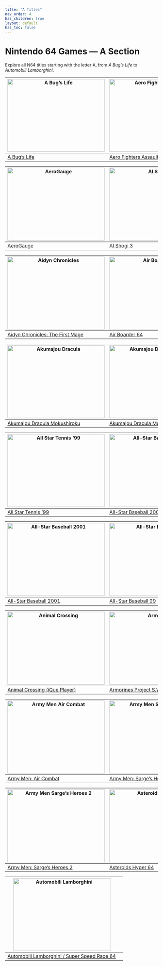 ```yaml
---
title: "A Titles"
nav_order: 4
has_children: true
layout: default
has_toc: false
---
```


# Nintendo 64 Games — A Section

Explore all N64 titles starting with the letter A, from *A Bug’s Life* to *Automobili Lamborghini*.

| <a href="a/a-bugs-life"><img src="https://www.n64gamespedia.com/wp-content/uploads/2024/01/A_Bugs_Life_Coverart1.png" width="320" height="240" alt="A Bug’s Life"/></a> | <a href="a/aero-fighters-assault"><img src="https://www.n64gamespedia.com/wp-content/uploads/2024/01/AeroFighters_Assault_Coverart1.png" width="320" height="240" alt="Aero Fighters Assault"/></a> |
|---|---|
| [A Bug’s Life](a/a-bugs-life) | [Aero Fighters Assault](a/aero-fighters-assault) |

| <a href="a/aerogauge"><img src="https://www.n64gamespedia.com/wp-content/uploads/2024/01/AeroGauge_Coverart1.png" width="320" height="240" alt="AeroGauge"/></a> | <a href="a/ai-shogi-3"><img src="https://www.n64gamespedia.com/wp-content/uploads/2024/01/AI_Shogi_3_Coverart1.png" width="320" height="240" alt="AI Shogi 3"/></a> |
|---|---|
| [AeroGauge](a/aerogauge) | [AI Shogi 3](a/ai-shogi-3) |

| <a href="a/aidyn-chronicles"><img src="https://www.n64gamespedia.com/wp-content/uploads/2024/01/Aidyn_Chronicles_Coverart1.png" width="320" height="240" alt="Aidyn Chronicles"/></a> | <a href="a/air-boarder-64"><img src="https://www.n64gamespedia.com/wp-content/uploads/2024/01/Air_Boarder_64_Coverart1.png" width="320" height="240" alt="Air Boarder 64"/></a> |
|---|---|
| [Aidyn Chronicles: The First Mage](a/aidyn-chronicles) | [Air Boarder 64](a/air-boarder-64) |

| <a href="a/akumajou-dracula"><img src="https://www.n64gamespedia.com/wp-content/uploads/2024/01/Akumajou_Dracula_Mokushiroku_Coverart1.png" width="320" height="240" alt="Akumajou Dracula"/></a> | <a href="a/akumajou-dracula-gaiden"><img src="https://www.n64gamespedia.com/wp-content/uploads/2024/01/Akumajou_Dracula_Gaiden_Coverart1.png" width="320" height="240" alt="Akumajou Dracula Gaiden"/></a> |
|---|---|
| [Akumajou Dracula Mokushiroku](a/akumajou-dracula) | [Akumajou Dracula Mokushiroku Gaiden](a/akumajou-dracula-gaiden) |

| <a href="a/all-star-tennis-99"><img src="https://www.n64gamespedia.com/wp-content/uploads/2024/01/All_Star_Tennis_99_Coverart1.png" width="320" height="240" alt="All Star Tennis ’99"/></a> | <a href="a/all-star-baseball-2000"><img src="https://www.n64gamespedia.com/wp-content/uploads/2024/01/All_Star_Baseball_2000_Coverart1.png" width="320" height="240" alt="All-Star Baseball 2000"/></a> |
|---|---|
| [All Star Tennis ’99](a/all-star-tennis-99) | [All-Star Baseball 2000](a/all-star-baseball-2000) |

| <a href="a/all-star-baseball-2001"><img src="https://www.n64gamespedia.com/wp-content/uploads/2024/01/All_Star_Baseball_2001_Coverart1.png" width="320" height="240" alt="All-Star Baseball 2001"/></a> | <a href="a/all-star-baseball-99"><img src="https://www.n64gamespedia.com/wp-content/uploads/2024/01/All_Star_Baseball_99_Coverart1.png" width="320" height="240" alt="All-Star Baseball 99"/></a> |
|---|---|
| [All-Star Baseball 2001](a/all-star-baseball-2001) | [All-Star Baseball 99](a/all-star-baseball-99) |

| <a href="a/animal-crossing"><img src="https://www.n64gamespedia.com/wp-content/uploads/2024/01/Animal_Crossing_iQue_Coverart1.png" width="320" height="240" alt="Animal Crossing"/></a> | <a href="a/armorines"><img src="https://www.n64gamespedia.com/wp-content/uploads/2024/01/Armorines_Coverart1.png" width="320" height="240" alt="Armorines"/></a> |
|---|---|
| [Animal Crossing (iQue Player)](a/animal-crossing) | [Armorines Project S.W.A.R.M.](a/armorines) |

| <a href="a/army-men-air-combat"><img src="https://www.n64gamespedia.com/wp-content/uploads/2024/01/Army_Men_Air_Combat_Coverart1.png" width="320" height="240" alt="Army Men Air Combat"/></a> | <a href="a/army-men-sarges-heroes"><img src="https://www.n64gamespedia.com/wp-content/uploads/2024/01/Army_Men_Sarges_Heroes_Coverart1.png" width="320" height="240" alt="Army Men Sarge’s Heroes"/></a> |
|---|---|
| [Army Men: Air Combat](a/army-men-air-combat) | [Army Men: Sarge’s Heroes](a/army-men-sarges-heroes) |

| <a href="a/army-men-sarges-heroes-2"><img src="https://www.n64gamespedia.com/wp-content/uploads/2024/01/Army_Men_Sarges_Heroes_2_Coverart1.png" width="320" height="240" alt="Army Men Sarge’s Heroes 2"/></a> | <a href="a/asteroids-hyper-64"><img src="https://www.n64gamespedia.com/wp-content/uploads/2024/01/Asteroids_Hyper_64_Coverart1.png" width="320" height="240" alt="Asteroids Hyper 64"/></a> |
|---|---|
| [Army Men: Sarge’s Heroes 2](a/army-men-sarges-heroes-2) | [Asteroids Hyper 64](a/asteroids-hyper-64) |

| <a href="a/automobili-lamborghini"><img src="https://www.n64gamespedia.com/wp-content/uploads/2024/01/Automobili_Lamborghini_Coverart1.png" width="320" height="240" alt="Automobili Lamborghini"/></a> |  |
|---|---|
| [Automobili Lamborghini / Super Speed Race 64](a/automobili-lamborghini) |  |
